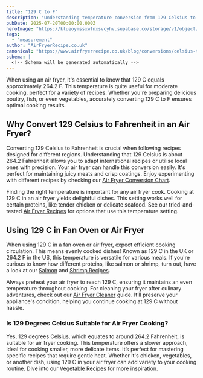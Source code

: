 ```yaml
---
title: "129 C to F"
description: "Understanding temperature conversion from 129 Celsius to Fahrenheit is vital for anyone using an air fryer. This guide simplifies the conversion process, ensuring your dishes turn out perfectly every time."
pubDate: 2025-07-20T00:00:00.000Z
heroImage: "https://klueoymssxwfnxsvcyhv.supabase.co/storage/v1/object/public/Shmucket/129-c-to-f.png"
tags:
  - "measurement"
author: "AirFryerRecipe.co.uk"
canonical: "https://www.airfryerrecipe.co.uk/blog/conversions/celsius-to-fahrenheit/129-c-to-f"
schema: |
  <!-- Schema will be generated automatically -->
---
```


<p id="">When using an air fryer, it's essential to know that 129 C equals approximately 264.2 F. This temperature is quite useful for moderate cooking, perfect for a variety of recipes. Whether you're preparing delicious poultry, fish, or even vegetables, accurately converting 129 C to F ensures optimal cooking results.</p><h2 id="">Why Convert 129 Celsius to Fahrenheit in an Air Fryer?</h2><p id="">Converting 129 Celsius to Fahrenheit is crucial when following recipes designed for different regions. Understanding that 129 Celsius is about 264.2 Fahrenheit allows you to adapt international recipes or utilise local ones with precision. Your air fryer can handle this conversion easily. It's perfect for maintaining juicy meats and crisp coatings. Enjoy experimenting with different recipes by checking our <a href="https://www.airfryerrecipe.co.uk/air-fryer-conversion-chart" id="">Air Fryer Conversion Chart</a>.</p><p id="">Finding the right temperature is important for any air fryer cook. Cooking at 129 C in an air fryer yields delightful dishes. This setting works well for certain proteins, like tender chicken or delicate seafood. See our tried-and-tested <a href="https://www.airfryerrecipe.co.uk/recipes" id="">Air Fryer Recipes</a> for options that use this temperature setting.</p><h2 id="">Using 129 C in Fan Oven or Air Fryer</h2><p id="">When using 129 C in a fan oven or air fryer, expect efficient cooking circulation. This means evenly cooked dishes! Known as 129 C in the UK or 264.2 F in the US, this temperature is versatile for various meals. If you're curious to know how different proteins, like salmon or shrimp, turn out, have a look at our <a href="https://www.airfryerrecipe.co.uk/recipe-category/salmon" id="">Salmon</a> and <a href="https://www.airfryerrecipe.co.uk/recipe-category/shrimp" id="">Shrimp Recipes</a>.</p><p id="">Always preheat your air fryer to reach 129 C, ensuring it maintains an even temperature throughout cooking. For cleaning your fryer after culinary adventures, check out our <a href="https://www.airfryerrecipe.co.uk/air-fryer-cleaner" id="">Air Fryer Cleaner</a> guide. It’ll preserve your appliance's condition, helping you continue cooking at 129 C without hassle.</p><h3 id="">Is 129 Degrees Celsius Suitable for Air Fryer Cooking?</h3><p id="">Yes, 129 degrees Celsius, which equates to around 264.2 Fahrenheit, is suitable for air fryer cooking. This temperature offers a slower approach, ideal for cooking smaller, more delicate items. It’s perfect for mastering specific recipes that require gentle heat. Whether it's chicken, vegetables, or another dish, using 129 C in your air fryer can add variety to your cooking routine. Dive into our <a href="https://www.airfryerrecipe.co.uk/recipe-category/vegetables" id="">Vegetable Recipes</a> for more inspiration.</p>
